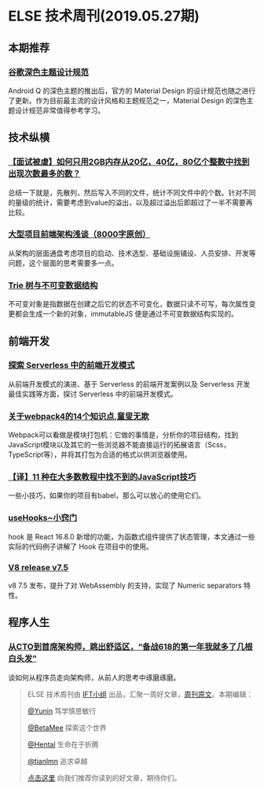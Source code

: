 # ELSE 技术周刊(2019.05.27期)

## 本期推荐

### [谷歌深色主题设计规范](https://www.uisdc.com/material-dark-theme)

Android Q 的深色主题的推出后，官方的 Material Design 的设计规范也随之进行了更新。作为目前最主流的设计风格和主题规范之一，Material Design 的深色主题设计规范非常值得参考学习。

## 技术纵横

### [【面试被虐】如何只用2GB内存从20亿，40亿，80亿个整数中找到出现次数最多的数？](https://juejin.im/post/5cea1541f265da1b7b3166a2)

总结一下就是，先散列，然后写入不同的文件，统计不同文件中的个数。针对不同的量级的统计，需要考虑到value的溢出，以及超过溢出后即超过了一半不需要再比较。

### [大型项目前端架构浅谈（8000字原创）](https://juejin.im/post/5cea1f705188250640005472)

从架构的层面通盘考虑项目的启动、技术选型、基础设施铺设、人员安排、开发等问题，这个层面的思考需要多一点。

### [Trie 树与不可变数据结构](https://zhuanlan.zhihu.com/p/63207283)

不可变对象是指数据在创建之后它的状态不可变化，数据只读不可写，每次属性变更都会生成一个新的对象，immutableJS 便是通过不可变数据结构实现的。

## 前端开发

### [探索 Serverless 中的前端开发模式](https://juejin.im/post/5cdc3dc2e51d453b6c1d9d3a)

从前端开发模式的演进、基于 Serverless 的前端开发案例以及 Serverless 开发最佳实践等方面，探讨 Serverless 中的前端开发模式。

### [关于webpack4的14个知识点,童叟无欺](https://juejin.im/post/5cea1e1ae51d4510664d1652)

Webpack可以看做是模块打包机：它做的事情是，分析你的项目结构，找到JavaScript模块以及其它的一些浏览器不能直接运行的拓展语言（Scss，TypeScript等），并将其打包为合适的格式以供浏览器使用。

### [【译】11 种在大多数教程中找不到的JavaScript技巧](https://juejin.im/post/5ce88a3951882533182d7e7d)

一些小技巧，如果你的项目有babel，那么可以放心的使用它们。

### [useHooks~小窍门](https://zhuanlan.zhihu.com/p/66170210)

hook 是 React 16.8.0 新增的功能，为函数式组件提供了状态管理，本文通过一些实际的代码例子讲解了 Hook 在项目中的使用。

### [V8 release v7.5](https://v8.dev/blog/v8-release-75)

v8 7.5 发布，提升了对 WebAssembly 的支持，实现了 Numeric separators 特性。

## 程序人生

### [从CTO到首席架构师，跳出舒适区，“备战618的第一年我就多了几根白头发”](https://mp.weixin.qq.com/s/3fQEHb-EKnEbAcFUQBHDJw)

谈如何从程序员走向架构师，从前人的思考中琢磨琢磨。

> ELSE 技术周刊由 [IFT小组](https://github.com/CtripFE) 出品，汇聚一周好文章，[周刊原文](https://zhuanlan.zhihu.com/p/67081969)。本期编辑：
>
> [@Yunin](https://github.com/Yunin) 笃学慎思敏行
>
> [@BetaMee](https://github.com/BetaMee) 探索这个世界
>
> [@Hental](https://github.com/Hental) 生命在于折腾
>
> [@tianlmn](https://github.com/tianlmn) 追求卓越
>
> [点击这里](https://github.com/CtripFE/fe-weekly/issues) 向我们推荐你读到的好文章，期待你们。